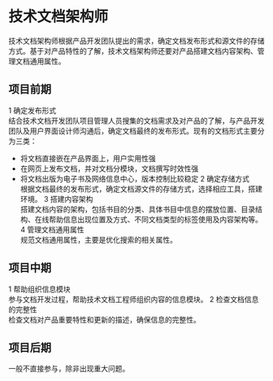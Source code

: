# 技术文档架构师
技术文档架构师根据产品开发团队提出的需求，确定文档发布形式和源文件的存储方式。基于对产品特性的了解，技术文档架构师还要对产品搭建文档内容架构、管理文档通用属性。

##	项目前期
1	确定发布形式  
结合技术文档开发团队项目管理人员搜集的文档需求及对产品的了解，与产品开发团队及用户界面设计师沟通后，确定文档最终的发布形式。现有的文档形式主要分为三类：
  -	将文档直接嵌在产品界面上，用户实用性强
  -	在网页上发布文档，并对文档分模块，文档撰写时效性强
  -	将文档出版为电子书及网络信息中心，版本控制比较稳定
2	确定存储方式  
  根据文档最终的发布形式，确定文档源文件的存储方式，选择相应工具，搭建环境。
3	搭建内容架构  
  搭建文档内容的架构，包括书目的分类、具体书目中信息的摆放位置、目录结构、在线帮助信息出现位置及方式、不同文档类型的标签使用及内容架构等。
4	管理文档通用属性  
  规范文档通用属性，主要是优化搜索的相关属性。

##	项目中期
1	帮助组织信息模块  
  参与文档开发过程，帮助技术文档工程师组织内容的信息模块。
2	检查文档信息的完整性  
  检查文档对产品重要特性和更新的描述，确保信息的完整性。

##	项目后期
一般不直接参与，除非出现重大问题。

